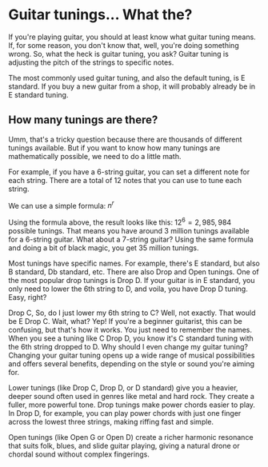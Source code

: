 # Guitar tunings... What the?

If you're playing guitar, you should at least know what guitar tuning means. If, for some reason, you don't know that, well, you're doing something wrong. So, what the heck is guitar tuning, you ask? Guitar tuning is adjusting the pitch of the strings to specific notes.

The most commonly used guitar tuning, and also the default tuning, is E standard. If you buy a new guitar from a shop, it will probably already be in E standard tuning.

## How many tunings are there?

Umm, that's a tricky question because there are thousands of different tunings available. But if you want to know how many tunings are mathematically possible, we need to do a little math.

For example, if you have a 6-string guitar, you can set a different note for each string. There are a total of 12 notes that you can use to tune each string.

We can use a simple formula: $n^r$

Using the formula above, the result looks like this: $12^6 = 2,985,984$ possible tunings. That means you have around 3 million tunings available for a 6-string guitar. What about a 7-string guitar? Using the same formula and doing a bit of black magic, you get 35 million tunings.

Most tunings have specific names. For example, there's E standard, but also B standard, Db standard, etc. There are also Drop and Open tunings. One of the most popular drop tunings is Drop D. If your guitar is in E standard, you only need to lower the 6th string to D, and voila, you have Drop D tuning. Easy, right?

Drop C,  So, do I just lower my 6th string to C?
Well, not exactly. That would be E Drop C.
Wait, what?
Yep! If you're a beginner guitarist, this can be confusing, but that's how it works. You just need to remember the names. When you see a tuning like C Drop D, you know it's C standard tuning with the 6th string dropped to D.
Why should I even change my guitar tuning?
Changing your guitar tuning opens up a wide range of musical possibilities and offers several benefits, depending on the style or sound you're aiming for.


Lower tunings (like Drop C, Drop D, or D standard) give you a heavier, deeper sound often used in genres like metal and hard rock. They create a fuller, more powerful tone. Drop tunings make power chords easier to play. In Drop D, for example, you can play power chords with just one finger across the lowest three strings, making riffing fast and simple.

Open tunings (like Open G or Open D) create a richer harmonic resonance that suits folk, blues, and slide guitar playing, giving a natural drone or chordal sound without complex fingerings.
